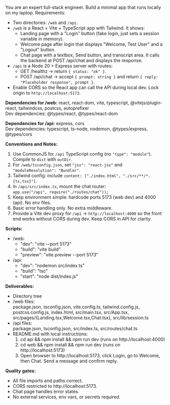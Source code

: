 You are an expert full-stack engineer. Build a minimal app that runs locally on my laptop. Requirements:

- Two directories: `/web` and `/api`.
- `/web` is a React + Vite + TypeScript app with Tailwind. It shows:
  - Landing page with a "Login" button (fake login, just sets a session variable in memory).
  - Welcome page after login that displays "Welcome, Test User" and a "Logout" button.
  - Chat page with a textbox, Send button, and transcript area. It calls the backend at POST /api/chat and displays the response.
- `/api` is a Node 20 + Express server with routes:
  - GET /healthz → return `{ status: "ok" }`.
  - POST /api/chat → accept `{ prompt: string }` and return `{ reply: "Placeholder response", prompt }`.
- Enable CORS so the React app can call the API during local dev. Lock origin to `http://localhost:5173`.

**Dependencies for /web:**
  react, react-dom, vite, typescript, @vitejs/plugin-react, tailwindcss, postcss, autoprefixer  
  Dev dependencies: @types/react, @types/react-dom  

**Dependencies for /api:**
  express, cors  
  Dev dependencies: typescript, ts-node, nodemon, @types/express, @types/cors  

**Conventions and Notes:**
1. Use CommonJS for `/api` TypeScript config (no `"type": "module"`). Compile to `dist` with `outDir`.
2. For `/web/tsconfig.json`, set `"jsx": "react-jsx"` and `"moduleResolution": "Bundler"`.
3. Tailwind config: include `content: ["./index.html", "./src/**/*.{ts,tsx}"]`.
4. In `/api/src/index.ts`, mount the chat router:  
   `app.use("/api", require("./routes/chat"));`
5. Keep environment simple: hardcode ports 5173 (web dev) and 4000 (api). No env files.
6. Basic error handling only. No extra middleware.
7. Provide a Vite dev proxy for `/api` → `http://localhost:4000` so the front end works without CORS during dev. Keep CORS in API for clarity.

**Scripts:**
- /web:  
  - "dev": "vite --port 5173"  
  - "build": "vite build"  
  - "preview": "vite preview --port 5173"  
- /api:  
  - "dev": "nodemon src/index.ts"  
  - "build": "tsc"  
  - "start": "node dist/index.js"  

**Deliverables:**
- Directory tree
- /web files:  
  package.json, tsconfig.json, vite.config.ts, tailwind.config.js, postcss.config.js, index.html, src/main.tsx, src/App.tsx, src/pages/{Landing.tsx,Welcome.tsx,Chat.tsx}, src/lib/session.ts
- /api files:  
  package.json, tsconfig.json, src/index.ts, src/routes/chat.ts
- README.md with local instructions:  
  1. cd api && npm install && npm run dev (runs on http://localhost:4000)  
  2. cd web && npm install && npm run dev (runs on http://localhost:5173)  
  3. Open browser to http://localhost:5173, click Login, go to Welcome, then Chat. Send a message and confirm reply.

**Quality gates:**
- All file imports and paths correct.
- CORS restricted to http://localhost:5173.
- Chat page handles error states.
- No external services, env vars, or secrets required.